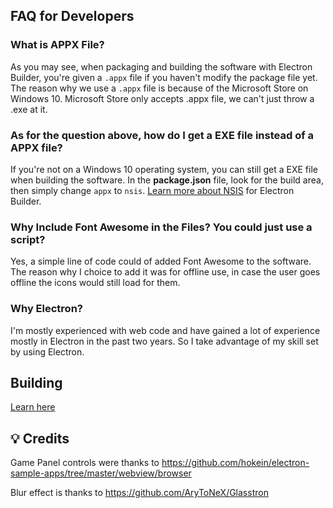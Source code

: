 ## FAQ for Developers
### What is APPX File?
As you may see, when packaging and building the software with Electron Builder, you're given a `.appx` file if you haven't modify the package file yet.
The reason why we use a `.appx` file is because of the Microsoft Store on Windows 10. Microsoft Store only accepts .appx file, we can't just throw a .exe at it. 

### As for the question above, how do I get a EXE file instead of a APPX file?
If you're not on a Windows 10 operating system, you can still get a EXE file when building the software.
In the __package.json__ file, look for the build area, then simply change `appx` to `nsis`.
[Learn more about NSIS](https://www.electron.build/configuration/nsis) for Electron Builder.

### Why Include Font Awesome in the Files? You could just use a script?
Yes, a simple line of code could of added Font Awesome to the software.
The reason why I choice to add it was for offline use, in case the user goes offline the icons would still load for them.

### Why Electron?
I'm mostly experienced with web code and have gained a lot of experience mostly in Electron in the past two years.
So I take advantage of my skill set by using Electron.

## Building
[Learn here](https://help.falixnodes.net/falix/software/building/)

## 💡 Credits
Game Panel controls were thanks to https://github.com/hokein/electron-sample-apps/tree/master/webview/browser

Blur effect is thanks to https://github.com/AryToNeX/Glasstron
